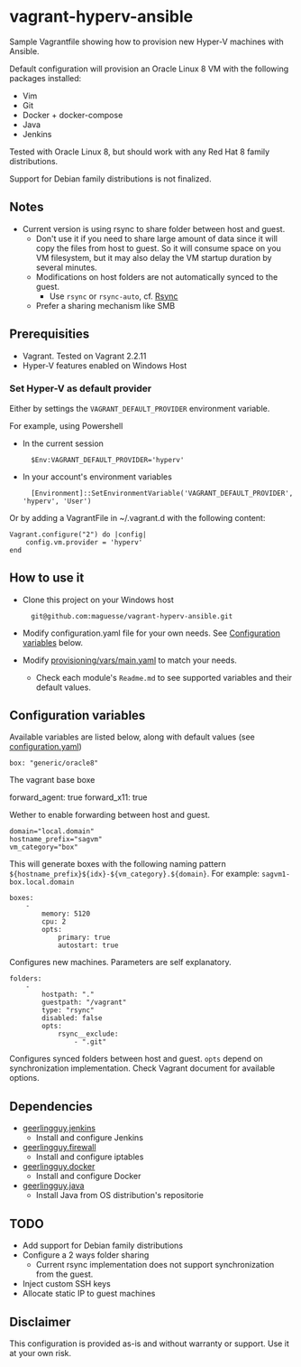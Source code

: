 # vagrant-hyperv-ansible

Sample Vagrantfile showing how to provision new Hyper-V machines with Ansible.

Default configuration will provision an Oracle Linux 8 VM with the following packages installed:
* Vim
* Git
* Docker + docker-compose
* Java
* Jenkins

Tested with Oracle Linux 8, but should work with any Red Hat 8 family distributions.

Support for Debian family distributions is not finalized.

## Notes

* Current version is using rsync to share folder between host and guest. 
	* Don't use it if you need to share large amount of data since it will copy the files from host to guest. So it will consume space on you VM filesystem, but it may also delay the VM startup duration by several minutes.
	* Modifications on host folders are not automatically synced to the guest.
		* Use `rsync` or `rsync-auto`, cf. [Rsync](https://www.vagrantup.com/docs/synced-folders/rsync)
	* Prefer a sharing mechanism like SMB

## Prerequisities

* Vagrant. Tested on Vagrant  2.2.11
* Hyper-V features enabled on Windows Host

### Set Hyper-V as default provider

Either by settings the `VAGRANT_DEFAULT_PROVIDER` environment variable. 

For example, using Powershell

* In the current session

		$Env:VAGRANT_DEFAULT_PROVIDER='hyperv'

* In your account's environment variables
	
		[Environment]::SetEnvironmentVariable('VAGRANT_DEFAULT_PROVIDER', 'hyperv', 'User')

Or by adding a VagrantFile in ~/.vagrant.d with the following content:

	Vagrant.configure("2") do |config|
		config.vm.provider = 'hyperv'
	end

## How to use it

* Clone this project on your Windows host

		git@github.com:maguesse/vagrant-hyperv-ansible.git

* Modify configuration.yaml file for your own needs. See [Configuration variables](#configuration-variables) below.

* Modify [provisioning/vars/main.yaml](provisioning/vars/main.yaml) to match your needs.
	* Check each module's `Readme.md` to see supported variables and their default values.

## Configuration variables

Available variables are listed below, along with default values (see [configuration.yaml](./configuration.yaml))

	box: "generic/oracle8"

The vagrant base boxe

  forward_agent: true
  forward_x11: true

Wether to enable forwarding between host and guest.

	domain="local.domain"
	hostname_prefix="sagvm"
	vm_category="box"

This will generate boxes with the following naming pattern `${hostname_prefix}${idx}-${vm_category}.${domain}`.
For example: `sagvm1-box.local.domain`


	boxes:
		-
			memory: 5120
			cpu: 2
			opts:
				primary: true
				autostart: true

Configures new machines. Parameters are self explanatory.

	folders:
		-
			hostpath: "."
			guestpath: "/vagrant"
			type: "rsync"
			disabled: false
			opts:
				rsync__exclude:
					- ".git"

Configures synced folders between host and guest.
`opts` depend on synchronization implementation. Check Vagrant document for available options.

## Dependencies

* [geerlingguy.jenkins](https://github.com/geerlingguy/ansible-role-jenkins)
	* Install and configure Jenkins
* [geerlingguy.firewall](https://github.com/geerlingguy/ansible-role-firewall)
	* Install and configure iptables
* [geerlingguy.docker](https://github.com/geerlingguy/ansible-role-docker)
	* Install and configure Docker
* [geerlingguy.java](https://github.com/geerlingguy/ansible-role-java)
	* Install Java from OS distribution's repositorie

## TODO

* Add support for Debian family distributions
* Configure a 2 ways folder sharing
	* Current rsync implementation does not support synchronization from the guest.
* Inject custom SSH keys
* Allocate static IP to guest machines

## Disclaimer

This configuration is provided as-is and without warranty or support.  Use it at your own risk.
